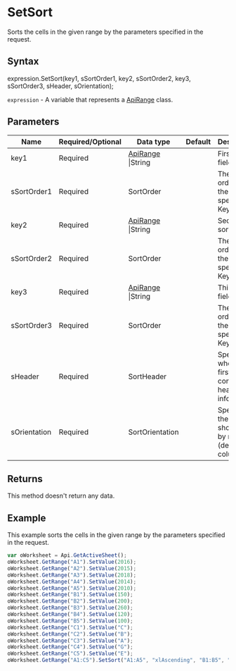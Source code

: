 # SetSort

Sorts the cells in the given range by the parameters specified in the request.

## Syntax

expression.SetSort(key1, sSortOrder1, key2, sSortOrder2, key3, sSortOrder3, sHeader, sOrientation);

`expression` - A variable that represents a [ApiRange](../ApiRange.md) class.

## Parameters

| **Name** | **Required/Optional** | **Data type** | **Default** | **Description** |
| ------------- | ------------- | ------------- | ------------- | ------------- |
| key1 | Required | [ApiRange](../../ApiRange/ApiRange.md) &#124;String |  | First sort field. |
| sSortOrder1 | Required | SortOrder |  | The sort order for the values specified in Key1. |
| key2 | Required | [ApiRange](../../ApiRange/ApiRange.md) &#124;String |  | Second sort field. |
| sSortOrder2 | Required | SortOrder |  | The sort order for the values specified in Key2. |
| key3 | Required | [ApiRange](../../ApiRange/ApiRange.md) &#124;String |  | Third sort field. |
| sSortOrder3 | Required | SortOrder |  | The sort order for the values specified in Key3. |
| sHeader | Required | SortHeader |  | Specifies whether the first row contains header information. |
| sOrientation | Required | SortOrientation |  | Specifies if the sort should be by row (default) or column. |

## Returns

This method doesn't return any data.

## Example

This example sorts the cells in the given range by the parameters specified in the request.

```javascript
var oWorksheet = Api.GetActiveSheet();
oWorksheet.GetRange("A1").SetValue(2016);
oWorksheet.GetRange("A2").SetValue(2015);
oWorksheet.GetRange("A3").SetValue(2018);
oWorksheet.GetRange("A4").SetValue(2014);
oWorksheet.GetRange("A5").SetValue(2010);
oWorksheet.GetRange("B1").SetValue(150);
oWorksheet.GetRange("B2").SetValue(200);
oWorksheet.GetRange("B3").SetValue(260);
oWorksheet.GetRange("B4").SetValue(120);
oWorksheet.GetRange("B5").SetValue(100);
oWorksheet.GetRange("C1").SetValue("C");
oWorksheet.GetRange("C2").SetValue("B");
oWorksheet.GetRange("C3").SetValue("A");
oWorksheet.GetRange("C4").SetValue("G");
oWorksheet.GetRange("C5").SetValue("E");
oWorksheet.GetRange("A1:C5").SetSort("A1:A5", "xlAscending", "B1:B5", "xlDescending", "C1:C5", "xlAscending", "xlYes", "xlSortColumns");
```

